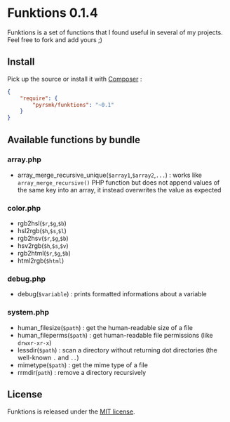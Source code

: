 Funktions 0.1.4
===============

Funktions is a set of functions that I found useful in several of my projects. Feel free to fork and add yours ;)

Install
-------

Pick up the source or install it with [Composer](https://getcomposer.org/) :

```json
{
    "require": {
        "pyrsmk/funktions": "~0.1"
    }
}
```

Available functions by bundle
-----------------------------

### array.php
- array\_merge\_recursive_unique(`$array1`,`$array2`,`...`) : works like `array_merge_recursive()` PHP function but does not append values of the same key into an array, it instead overwrites the value as expected

### color.php
- rgb2hsl(`$r`,`$g`,`$b`)
- hsl2rgb(`$h`,`$s`,`$l`)
- rgb2hsv(`$r`,`$g`,`$b`)
- hsv2rgb(`$h`,`$s`,`$v`)
- rgb2html(`$r`,`$g`,`$b`)
- html2rgb(`$html`)

### debug.php
- debug(`$variable`) : prints formatted informations about a variable

### system.php
- human_filesize(`$path`) : get the human-readable size of a file
- human_fileperms(`$path`) : get human-readable file permissions (like `drwxr-xr-x`)
- lessdir(`$path`) : scan a directory without returning dot directories (the well-known `.` and `..`)
- mimetype(`$path`) : get the mime type of a file
- rrmdir(`path`) : remove a directory recursively

License
-------

Funktions is released under the [MIT license](http://dreamysource.mit-license.org).